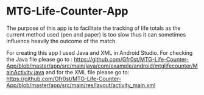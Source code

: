 # MTG-Life-Counter-App
The purpose of this app is to facilitate the tracking of life totals as the current method used (pen and paper) is too slow thus it can sometimes influence heavily the outcome of the match.

For creating this app I used Java and XML in Android Studio. For checking the Java file please go to : https://github.com/Gfr0st/MTG-Life-Counter-App/blob/master/app/src/main/java/com/example/android/mtglifecounter/MainActivity.java and for the XML file please go to: https://github.com/Gfr0st/MTG-Life-Counter-App/blob/master/app/src/main/res/layout/activity_main.xml
